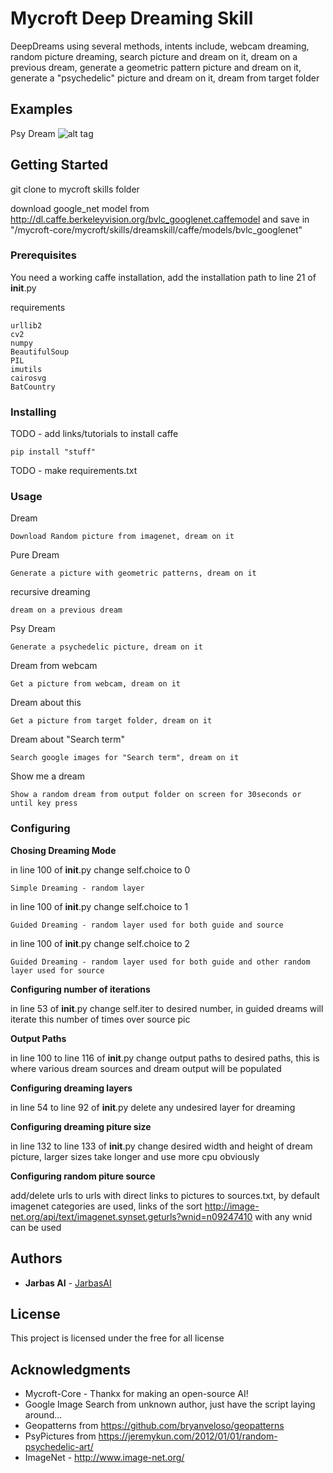 # Mycroft Deep Dreaming Skill

DeepDreams using several methods, intents include, webcam dreaming, random picture dreaming, search picture and dream on it, dream on a previous dream, generate a geometric pattern picture and dream on it, generate a "psychedelic" picture and dream on it, dream from target folder

## Examples
Psy Dream
![alt tag](https://github.com/JarbasAI/mycroft-deepdream-skill/blob/master/dream_output/168.jpg)


## Getting Started

git clone to mycroft skills folder

download google_net model from http://dl.caffe.berkeleyvision.org/bvlc_googlenet.caffemodel and save in "/mycroft-core/mycroft/skills/dreamskill/caffe/models/bvlc_googlenet"

### Prerequisites

You need a working caffe installation, add the installation path to line 21 of __init__.py

requirements
```
urllib2
cv2
numpy
BeautifulSoup
PIL
imutils
cairosvg
BatCountry
```

### Installing

TODO - add links/tutorials to install caffe

```
pip install "stuff"
```
TODO - make requirements.txt


### Usage

Dream

```
Download Random picture from imagenet, dream on it
```

Pure Dream

```
Generate a picture with geometric patterns, dream on it
```

recursive dreaming

```
dream on a previous dream
```

Psy Dream

```
Generate a psychedelic picture, dream on it
```

Dream from webcam

```
Get a picture from webcam, dream on it
```

Dream about this
```
Get a picture from target folder, dream on it
```

Dream about "Search term"
```
Search google images for "Search term", dream on it
```

Show me a dream
```
Show a random dream from output folder on screen for 30seconds or until key press
```

### Configuring

**Chosing Dreaming Mode**

in line 100 of __init__.py change self.choice to 0

```
Simple Dreaming - random layer
```

in line 100 of __init__.py change self.choice to 1

```
Guided Dreaming - random layer used for both guide and source
```

in line 100 of __init__.py change self.choice to 2

```
Guided Dreaming - random layer used for both guide and other random layer used for source
```

**Configuring number of iterations**

in line 53 of __init__.py change self.iter to desired number, in guided dreams will iterate this number of times over source pic


**Output Paths**

in line 100 to line 116 of __init__.py change output paths to desired paths, this is where various dream sources and dream output will be populated

**Configuring dreaming layers**

in line 54 to line 92 of __init__.py delete any undesired layer for dreaming

**Configuring dreaming piture size**

in line 132 to line 133 of __init__.py change desired width and height of dream picture, larger sizes take longer and use more cpu obviously

**Configuring random piture source**

add/delete urls to urls with direct links to pictures to sources.txt, by default imagenet categories are used, links of the sort http://image-net.org/api/text/imagenet.synset.geturls?wnid=n09247410 with any wnid can be used


## Authors

* **Jarbas AI** - [JarbasAI](https://github.com/JarbasAI)

## License

This project is licensed under the free for all license

## Acknowledgments

* Mycroft-Core - Thankx for making an open-source AI!
* Google Image Search from unknown author, just have the script laying around...
* Geopatterns from https://github.com/bryanveloso/geopatterns
* PsyPictures from https://jeremykun.com/2012/01/01/random-psychedelic-art/
* ImageNet - http://www.image-net.org/
